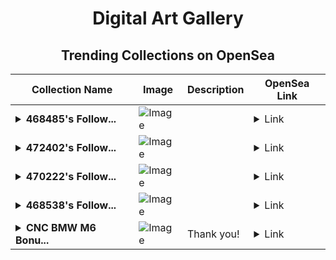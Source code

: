 <div align="center">

# Digital Art Gallery

## Trending Collections on OpenSea

| Collection Name                       | Image                                                                                     | Description                       | OpenSea Link                                                                                          |
|---------------------------------------|-------------------------------------------------------------------------------------------|-----------------------------------|--------------------------------------------------------------------------------------------------------|
| **<details><summary>468485's Follow...</summary>468485's Follower</details>** | ![Image](https://i.seadn.io/s/raw/files/19f9f090920392cc3650cbdf4361755b.png?w=500&auto=format?w=200&auto=format) |  | <details><summary>Link</summary>[468485's Follower](https://opensea.io/collection/468485-s-follower)</details> |
| **<details><summary>472402's Follow...</summary>472402's Follower</details>** | ![Image](https://i.seadn.io/s/raw/files/19f9f090920392cc3650cbdf4361755b.png?w=500&auto=format?w=200&auto=format) |  | <details><summary>Link</summary>[472402's Follower](https://opensea.io/collection/472402-s-follower)</details> |
| **<details><summary>470222's Follow...</summary>470222's Follower</details>** | ![Image](https://i.seadn.io/s/raw/files/19f9f090920392cc3650cbdf4361755b.png?w=500&auto=format?w=200&auto=format) |  | <details><summary>Link</summary>[470222's Follower](https://opensea.io/collection/470222-s-follower)</details> |
| **<details><summary>468538's Follow...</summary>468538's Follower</details>** | ![Image](https://i.seadn.io/s/raw/files/19f9f090920392cc3650cbdf4361755b.png?w=500&auto=format?w=200&auto=format) |  | <details><summary>Link</summary>[468538's Follower](https://opensea.io/collection/468538-s-follower)</details> |
| **<details><summary>CNC BMW M6 Bonu...</summary>CNC BMW M6 Bonus Burn Receipt</details>** | ![Image](https://i.seadn.io/s/raw/files/05ccd010757b10290d259c567f399292.jpg?w=500&auto=format?w=200&auto=format) | Thank you! | <details><summary>Link</summary>[CNC BMW M6 Bonus Burn Receipt](https://opensea.io/collection/cnc-bmw-m6-bonus-burn-receipt)</details> |

</div>